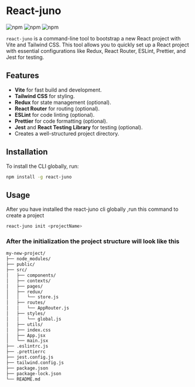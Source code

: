 # React-juno

![npm](https://img.shields.io/npm/v/react-juno)
![npm](https://img.shields.io/npm/dt/react-juno)
![npm](https://img.shields.io/npm/l/react-juno)

`react-juno` is a command-line tool to bootstrap a new React project with Vite and Tailwind CSS. This tool allows you to quickly set up a React project with essential configurations like Redux, React Router, ESLint, Prettier, and Jest for testing.

## Features

- **Vite** for fast build and development.
- **Tailwind CSS** for styling.
- **Redux** for state management (optional).
- **React Router** for routing (optional).
- **ESLint** for code linting (optional).
- **Prettier** for code formatting (optional).
- **Jest** and **React Testing Library** for testing (optional).
- Creates a well-structured project directory.

## Installation

To install the CLI globally, run:

```bash
npm install -g react-juno

```
## Usage
After you have installed the react-juno cli globally ,run this command to create a project

```bash
react-juno init <projectName>

```
### After the initialization the project structure will look like this

```bash
my-new-project/
├── node_modules/
├── public/
├── src/
│   ├── components/
│   ├── contexts/
│   ├── pages/
│   ├── redux/
│   │   └── store.js
│   ├── routes/
│   │   └── AppRouter.js
│   ├── styles/
│   │   └── global.js
│   ├── utils/
│   ├── index.css
│   ├── App.jsx
│   └── main.jsx
├── .eslintrc.js
├── .prettierrc
├── jest.config.js
├── tailwind.config.js
├── package.json
├── package-lock.json
└── README.md
```
